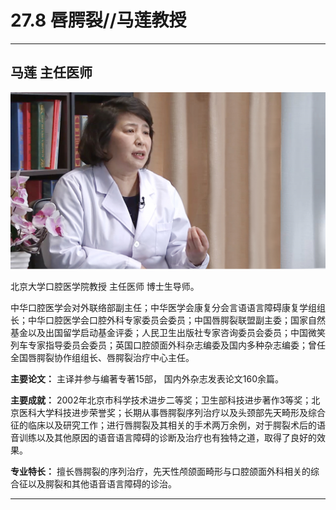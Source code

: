 # 27.8 唇腭裂//马莲教授

---

## 马莲 主任医师

![1685424436748](image/c27_008/1685424436748.png)

北京大学口腔医学院教授 主任医师 博士生导师。

中华口腔医学会对外联络部副主任；中华医学会康复分会言语语言障碍康复学组组长；中华口腔医学会口腔外科专家委员会委员；中国唇腭裂联盟副主委；国家自然基金以及出国留学启动基金评委；人民卫生出版社专家咨询委员会委员；中国微笑列车专家指导委员会委员；英国口腔颌面外科杂志编委及国内多种杂志编委；曾任全国唇腭裂协作组组长、唇腭裂治疗中心主任。

**主要论文：** 主译并参与编著专著15部， 国内外杂志发表论文160余篇。

**主要成就：** 2002年北京市科学技术进步二等奖；卫生部科技进步著作3等奖；北京医科大学科技进步荣誉奖；长期从事唇腭裂序列治疗以及头颈部先天畸形及综合征的临床以及研究工作；进行唇腭裂及其相关的手术两万余例，对于腭裂术后的语音训练以及其他原因的语音语言障碍的诊断及治疗也有独特之道，取得了良好的效果。

**专业特长：** 擅长唇腭裂的序列治疗，先天性颅颌面畸形与口腔颌面外科相关的综合征以及腭裂和其他语音语言障碍的诊治。

---

